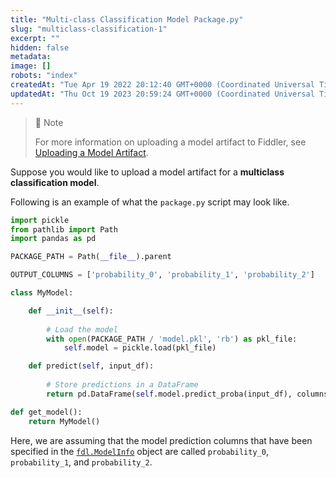 ```yaml
---
title: "Multi-class Classification Model Package.py"
slug: "multiclass-classification-1"
excerpt: ""
hidden: false
metadata: 
image: []
robots: "index"
createdAt: "Tue Apr 19 2022 20:12:40 GMT+0000 (Coordinated Universal Time)"
updatedAt: "Thu Oct 19 2023 20:59:24 GMT+0000 (Coordinated Universal Time)"
---
```

> 🚧 Note
> 
> For more information on uploading a model artifact to Fiddler, see [Uploading a Model Artifact](doc:uploading-a-model-artifact).

Suppose you would like to upload a model artifact for a **multiclass classification model**.

Following is an example of what the `package.py` script may look like.

```python
import pickle
from pathlib import Path
import pandas as pd

PACKAGE_PATH = Path(__file__).parent

OUTPUT_COLUMNS = ['probability_0', 'probability_1', 'probability_2']

class MyModel:

    def __init__(self):
        
        # Load the model
        with open(PACKAGE_PATH / 'model.pkl', 'rb') as pkl_file:
            self.model = pickle.load(pkl_file)

    def predict(self, input_df):
        
        # Store predictions in a DataFrame
        return pd.DataFrame(self.model.predict_proba(input_df), columns=OUTPUT_COLUMNS)

def get_model():
    return MyModel()
```

Here, we are assuming that the model prediction columns that have been specified in the [`fdl.ModelInfo`](ref:fdlmodelinfo) object are called `probability_0`, `probability_1`, and `probability_2`.